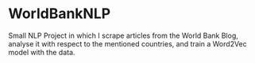 # WorldBankNLP
Small NLP Project in which I scrape articles from the World Bank Blog, analyse it with respect to the mentioned countries, and train a Word2Vec model with the data.
